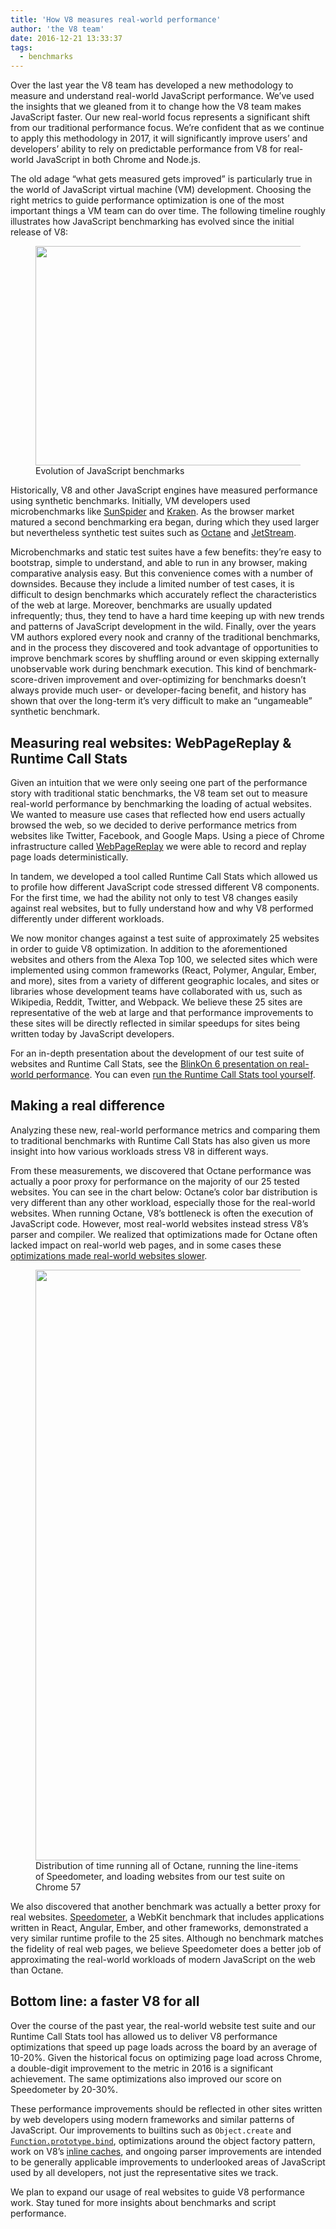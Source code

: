 ```yaml
---
title: 'How V8 measures real-world performance'
author: 'the V8 team'
date: 2016-12-21 13:33:37
tags:
  - benchmarks
---
```

Over the last year the V8 team has developed a new methodology to measure and understand real-world JavaScript performance. We’ve used the insights that we gleaned from it to change how the V8 team makes JavaScript faster. Our new real-world focus represents a significant shift from our traditional performance focus. We’re confident that as we continue to apply this methodology in 2017, it will significantly improve users’ and developers’ ability to rely on predictable performance from V8 for real-world JavaScript in both Chrome and Node.js.

The old adage “what gets measured gets improved” is particularly true in the world of JavaScript virtual machine (VM) development. Choosing the right metrics to guide performance optimization is one of the most important things a VM team can do over time. The following timeline roughly illustrates how JavaScript benchmarking has evolved since the initial release of V8:

<figure>
  <img src="/_img/real-world-performance/evolution.png" width="698" height="351" alt="" loading="lazy">
  <figcaption>Evolution of JavaScript benchmarks</figcaption>
</figure>

Historically, V8 and other JavaScript engines have measured performance using synthetic benchmarks. Initially, VM developers used microbenchmarks like [SunSpider](https://webkit.org/perf/sunspider/sunspider.html) and [Kraken](http://krakenbenchmark.mozilla.org/). As the browser market matured a second benchmarking era began, during which they used larger but nevertheless synthetic test suites such as [Octane](http://chromium.github.io/octane/) and [JetStream](http://browserbench.org/JetStream/).

Microbenchmarks and static test suites have a few benefits: they’re easy to bootstrap, simple to understand, and able to run in any browser, making comparative analysis easy. But this convenience comes with a number of downsides. Because they include a limited number of test cases, it is difficult to design benchmarks which accurately reflect the characteristics of the web at large. Moreover, benchmarks are usually updated infrequently; thus, they tend to have a hard time keeping up with new trends and patterns of JavaScript development in the wild. Finally, over the years VM authors explored every nook and cranny of the traditional benchmarks, and in the process they discovered and took advantage of opportunities to improve benchmark scores by shuffling around or even skipping externally unobservable work during benchmark execution. This kind of benchmark-score-driven improvement and over-optimizing for benchmarks doesn’t always provide much user- or developer-facing benefit, and history has shown that over the long-term it’s very difficult to make an “ungameable” synthetic benchmark.

## Measuring real websites: WebPageReplay & Runtime Call Stats

Given an intuition that we were only seeing one part of the performance story with traditional static benchmarks, the V8 team set out to measure real-world performance by benchmarking the loading of actual websites. We wanted to measure use cases that reflected how end users actually browsed the web, so we decided to derive performance metrics from websites like Twitter, Facebook, and Google Maps. Using a piece of Chrome infrastructure called [WebPageReplay](https://github.com/chromium/web-page-replay) we were able to record and replay page loads deterministically.

In tandem, we developed a tool called Runtime Call Stats which allowed us to profile how different JavaScript code stressed different V8 components. For the first time, we had the ability not only to test V8 changes easily against real websites, but to fully understand how and why V8 performed differently under different workloads.

We now monitor changes against a test suite of approximately 25 websites in order to guide V8 optimization. In addition to the aforementioned websites and others from the Alexa Top 100, we selected sites which were implemented using common frameworks (React, Polymer, Angular, Ember, and more), sites from a variety of different geographic locales, and sites or libraries whose development teams have collaborated with us, such as Wikipedia, Reddit, Twitter, and Webpack. We believe these 25 sites are representative of the web at large and that performance improvements to these sites will be directly reflected in similar speedups for sites being written today by JavaScript developers.

For an in-depth presentation about the development of our test suite of websites and Runtime Call Stats, see the [BlinkOn 6 presentation on real-world performance](https://www.youtube.com/watch?v=xCx4uC7mn6Y). You can even [run the Runtime Call Stats tool yourself](/docs/rcs).

## Making a real difference

Analyzing these new, real-world performance metrics and comparing them to traditional benchmarks with Runtime Call Stats has also given us more insight into how various workloads stress V8 in different ways.

From these measurements, we discovered that Octane performance was actually a poor proxy for performance on the majority of our 25 tested websites. You can see in the chart below: Octane’s color bar distribution is very different than any other workload, especially those for the real-world websites. When running Octane, V8’s bottleneck is often the execution of JavaScript code. However, most real-world websites instead stress V8’s parser and compiler. We realized that optimizations made for Octane often lacked impact on real-world web pages, and in some cases these [optimizations made real-world websites slower](https://benediktmeurer.de/2016/12/16/the-truth-about-traditional-javascript-benchmarks/#a-closer-look-at-octane).

<figure>
  <img src="/_img/real-world-performance/startup-distribution.png" width="1600" height="945" alt="" loading="lazy">
  <figcaption>Distribution of time running all of Octane, running the line-items of Speedometer, and loading websites from our test suite on Chrome 57</figcaption>
</figure>

We also discovered that another benchmark was actually a better proxy for real websites. [Speedometer](http://browserbench.org/Speedometer/), a WebKit benchmark that includes applications written in React, Angular, Ember, and other frameworks, demonstrated a very similar runtime profile to the 25 sites. Although no benchmark matches the fidelity of real web pages, we believe Speedometer does a better job of approximating the real-world workloads of modern JavaScript on the web than Octane.

## Bottom line: a faster V8 for all

Over the course of the past year, the real-world website test suite and our Runtime Call Stats tool has allowed us to deliver V8 performance optimizations that speed up page loads across the board by an average of 10-20%. Given the historical focus on optimizing page load across Chrome, a double-digit improvement to the metric in 2016 is a significant achievement. The same optimizations also improved our score on Speedometer by 20-30%.

These performance improvements should be reflected in other sites written by web developers using modern frameworks and similar patterns of JavaScript. Our improvements to builtins such as `Object.create` and [`Function.prototype.bind`](https://benediktmeurer.de/2015/12/25/a-new-approach-to-function-prototype-bind/), optimizations around the object factory pattern, work on V8’s [inline caches](https://en.wikipedia.org/wiki/Inline_caching), and ongoing parser improvements are intended to be generally applicable improvements to underlooked areas of JavaScript used by all developers, not just the representative sites we track.

We plan to expand our usage of real websites to guide V8 performance work. Stay tuned for more insights about benchmarks and script performance.
